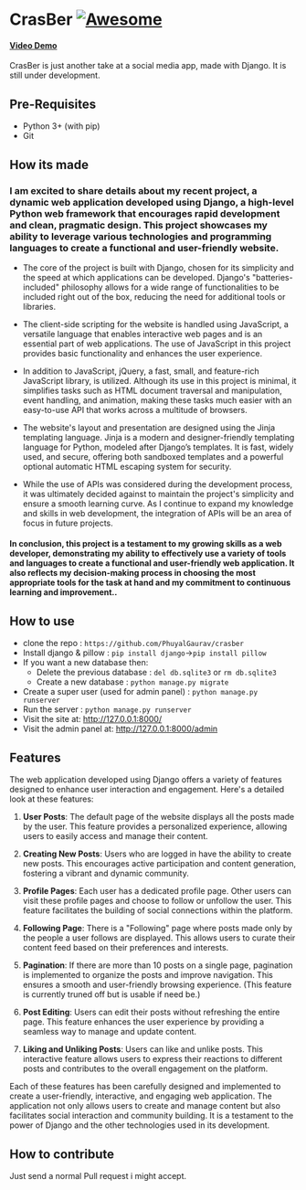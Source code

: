 # CrasBer [![Awesome](https://awesome.re/badge.svg)](https://awesome.re)

#### [Video Demo](https://www.youtube.com/watch?v=pUYkWfYBmys)
CrasBer is just another take at a social media app, made with Django. It is still under development.

## Pre-Requisites
* Python 3+ (with pip)
* Git

## How its made
### I am excited to share details about my recent project, a dynamic web application developed using Django, a high-level Python web framework that encourages rapid development and clean, pragmatic design. This project showcases my ability to leverage various technologies and programming languages to create a functional and user-friendly website.

* The core of the project is built with Django, chosen for its simplicity and the speed at which applications can be developed. Django's "batteries-included" philosophy allows for a wide range of functionalities to be included right out of the box, reducing the need for additional tools or libraries.

* The client-side scripting for the website is handled using JavaScript, a versatile language that enables interactive web pages and is an essential part of web applications. The use of JavaScript in this project provides basic functionality and enhances the user experience.

* In addition to JavaScript, jQuery, a fast, small, and feature-rich JavaScript library, is utilized. Although its use in this project is minimal, it simplifies tasks such as HTML document traversal and manipulation, event handling, and animation, making these tasks much easier with an easy-to-use API that works across a multitude of browsers.

* The website's layout and presentation are designed using the Jinja templating language. Jinja is a modern and designer-friendly templating language for Python, modeled after Django’s templates. It is fast, widely used, and secure, offering both sandboxed templates and a powerful optional automatic HTML escaping system for security.

* While the use of APIs was considered during the development process, it was ultimately decided against to maintain the project's simplicity and ensure a smooth learning curve. As I continue to expand my knowledge and skills in web development, the integration of APIs will be an area of focus in future projects.

#### In conclusion, this project is a testament to my growing skills as a web developer, demonstrating my ability to effectively use a variety of tools and languages to create a functional and user-friendly web application. It also reflects my decision-making process in choosing the most appropriate tools for the task at hand and my commitment to continuous learning and improvement..

## How to use
* clone the repo :  `https://github.com/PhuyalGaurav/crasber `
* Install django & pillow : `pip install django`->`pip install pillow`
* If you want a new database then: 
	* Delete the previous database : `del db.sqlite3` or `rm db.sqlite3`  
	* Create a new database : `python manage.py migrate`
* Create a super user (used for admin panel) : `python manage.py runserver`
* Run the server : `python manage.py runserver`
* Visit the site at: http://127.0.0.1:8000/   
* Visit the admin panel at: http://127.0.0.1:8000/admin

## Features
The web application developed using Django offers a variety of features designed to enhance user interaction and engagement. Here's a detailed look at these features:

1. **User Posts**: The default page of the website displays all the posts made by the user. This feature provides a personalized experience, allowing users to easily access and manage their content.

2. **Creating New Posts**: Users who are logged in have the ability to create new posts. This encourages active participation and content generation, fostering a vibrant and dynamic community.

3. **Profile Pages**: Each user has a dedicated profile page. Other users can visit these profile pages and choose to follow or unfollow the user. This feature facilitates the building of social connections within the platform.

4. **Following Page**: There is a "Following" page where posts made only by the people a user follows are displayed. This allows users to curate their content feed based on their preferences and interests.

5. **Pagination**: If there are more than 10 posts on a single page, pagination is implemented to organize the posts and improve navigation. This ensures a smooth and user-friendly browsing experience. (This feature is currently truned off but is usable if need be.)

6. **Post Editing**: Users can edit their posts without refreshing the entire page. This feature enhances the user experience by providing a seamless way to manage and update content.

7. **Liking and Unliking Posts**: Users can like and unlike posts. This interactive feature allows users to express their reactions to different posts and contributes to the overall engagement on the platform.

Each of these features has been carefully designed and implemented to create a user-friendly, interactive, and engaging web application. The application not only allows users to create and manage content but also facilitates social interaction and community building. It is a testament to the power of Django and the other technologies used in its development.

## How to contribute  
 Just send a normal Pull request i might accept.
